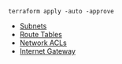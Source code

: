 `terraform apply -auto -approve`

- [Subnets](https://docs.aws.amazon.com/vpc/latest/userguide/configure-subnets.html)
- [Route Tables](https://docs.aws.amazon.com/vpc/latest/userguide/VPC_Route_Tables.html)
- [Network ACLs](https://docs.aws.amazon.com/vpc/latest/userguide/vpc-network-acls.html)
- [Internet Gateway](https://docs.aws.amazon.com/vpc/latest/userguide/VPC_Internet_Gateway.html)